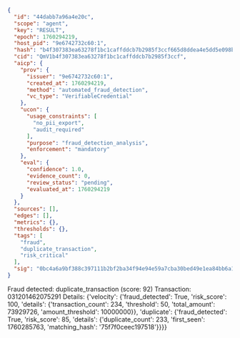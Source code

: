 ```json
{
  "id": "44dabb7a96a4e20c",
  "scope": "agent",
  "key": "RESULT",
  "epoch": 1760294219,
  "host_pid": "9e6742732c60:1",
  "hash": "b4f307383ea63278f1bc1caffddcb7b2985f3ccf665d8ddea4e5dd5e098b1ddd",
  "cid": "QmV1b4f307383ea63278f1bc1caffddcb7b2985f3ccf",
  "aicp": {
    "prov": {
      "issuer": "9e6742732c60:1",
      "created_at": 1760294219,
      "method": "automated_fraud_detection",
      "vc_type": "VerifiableCredential"
    },
    "ucon": {
      "usage_constraints": [
        "no_pii_export",
        "audit_required"
      ],
      "purpose": "fraud_detection_analysis",
      "enforcement": "mandatory"
    },
    "eval": {
      "confidence": 1.0,
      "evidence_count": 0,
      "review_status": "pending",
      "evaluated_at": 1760294219
    }
  },
  "sources": [],
  "edges": [],
  "metrics": {},
  "thresholds": {},
  "tags": [
    "fraud",
    "duplicate_transaction",
    "risk_critical"
  ],
  "sig": "0bc4a6a9bf388c397111b2bf2ba34f94e94e59a7cba30bed49e1ea84bb6a14e7"
}
```

Fraud detected: duplicate_transaction (score: 92)
Transaction: 031201462075291
Details: {'velocity': {'fraud_detected': True, 'risk_score': 100, 'details': {'transaction_count': 234, 'threshold': 50, 'total_amount': 73929726, 'amount_threshold': 10000000}}, 'duplicate': {'fraud_detected': True, 'risk_score': 85, 'details': {'duplicate_count': 233, 'first_seen': 1760285763, 'matching_hash': '75f7f0ceec197518'}}}}